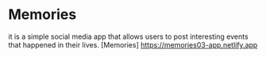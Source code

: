 # Memories
 it is a simple social media app that allows users to post interesting events that happened in their lives.
[Memories] https://memories03-app.netlify.app
